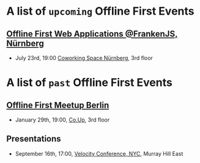 # A list of `upcoming` Offline First Events

## [Offline First Web Applications @FrankenJS, Nürnberg](http://www.meetup.com/de/FrankenJS/events/223541293/)

- July 23rd, 19:00 [Coworking Space Nürnberg](http://coworking-nuernberg.de/), 3rd floor 

# A list of `past` Offline First Events

## [Offline First Meetup Berlin](http://lanyrd.com/2014/offlinefirst/)

 - January 29th, 19:00, [Co.Up](http://co-up.de), 3rd floor

## Presentations

 - September 16th, 17:00, [Velocity Conference, NYC](http://velocityconf.com/velocityny2014), Murray Hill East
